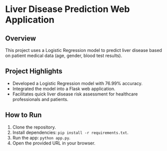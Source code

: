 # Liver Disease Prediction Web Application

## Overview

This project uses a Logistic Regression model to predict liver disease based on patient medical data (age, gender, blood test results).

## Project Highlights

- Developed a Logistic Regression model with 76.99% accuracy.
- Integrated the model into a Flask web application.
- Facilitates quick liver disease risk assessment for healthcare professionals and patients.

## How to Run

1. Clone the repository.
2. Install dependencies: `pip install -r requirements.txt`.
3. Run the app: `python app.py`.
4. Open the provided URL in your browser.

